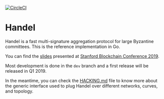 [![CircleCI](https://circleci.com/gh/ConsenSys/handel.svg?style=svg)](https://circleci.com/gh/ConsenSys/handel)

# Handel

Handel is a fast multi-signature aggregation protocol for large Byzantine
committees. This is the reference implementation in Go.

You can find the [slides](https://docs.google.com/presentation/d/1fL0mBF5At4ojW0HhbvBQ2yJHA3_q8q8kiioC6WvY9g4/edit?usp=sharing) presented at [Stanford Blockchain Conference 2019](https://cyber.stanford.edu/sbc19).

Most development is done in the `dev` branch and a first release will be released in Q1 2019.

In the meantime, you can check the [HACKING.md](https://github.com/ConsenSys/handel/blob/master/HACKING.md) file to know more about the generic interface used to plug Handel over different networks, curves, and topology.
